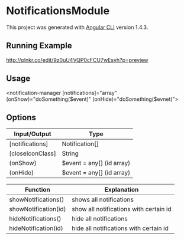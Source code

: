 # NotificationsModule

This project was generated with [Angular CLI](https://github.com/angular/angular-cli) version 1.4.3.

## Running Example
http://plnkr.co/edit/9z0uU4VQP0cFCU7wEsyh?p=preview

## Usage

<notification-manager [notifications]="array" (onShow)="doSomething($event)" (onHide)="doSomething($evnet)">
</notification-manager>

## Options
| Input/Output | Type |
| ------ | ------ |
| [notifications] | Notification[] |
| [closeIconClass] | String |
| (onShow) | $event = any[] (id array) |
| (onHide) | $event = any[] (id array) |


| Function | Explanation |
| ------ | ------ |
| showNotifications() | shows all notifications |
| showNotification(id) | show all notifications with certain id |
| hideNotifications() | hide all notifications |
| hideNotification(id) | hide all notifications with certain id |
